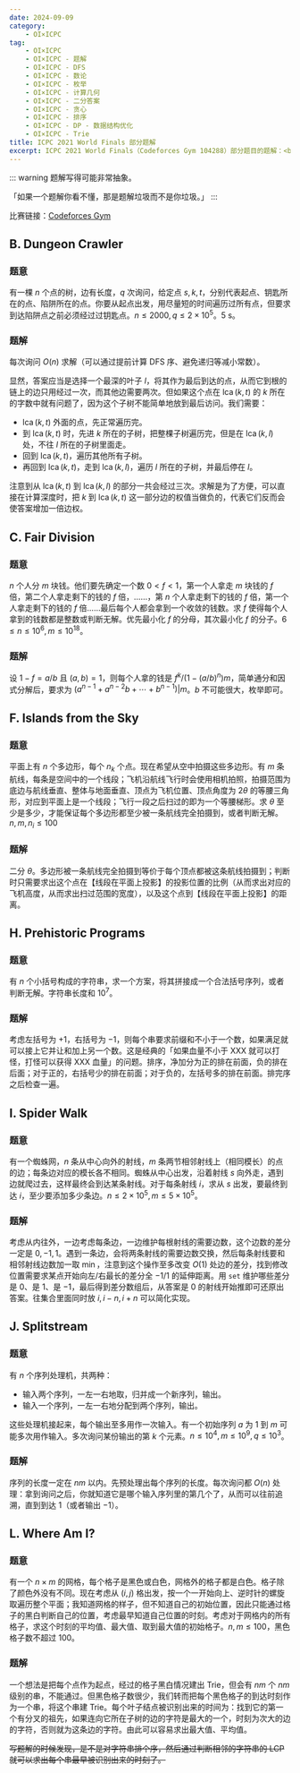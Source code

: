 ```yaml
---
date: 2024-09-09
category:
    - OI×ICPC
tag:
    - OI×ICPC
    - OI×ICPC - 题解
    - OI×ICPC - DFS
    - OI×ICPC - 数论
    - OI×ICPC - 枚举
    - OI×ICPC - 计算几何
    - OI×ICPC - 二分答案
    - OI×ICPC - 贪心
    - OI×ICPC - 排序
    - OI×ICPC - DP - 数据结构优化
    - OI×ICPC - Trie
title: ICPC 2021 World Finals 部分题解
excerpt: ICPC 2021 World Finals（Codeforces Gym 104288）部分题目的题解：<br>B. Dungeon Crawler<br>C. Fair Division<br>F. Islands from the Sky<br>H. Prehistoric Programs<br>I. Spider Walk<br>J. Splitstream<br>L. Where Am I?
---
```


::: warning
题解写得可能非常抽象。

「如果一个题解你看不懂，那是题解垃圾而不是你垃圾。」
:::

比赛链接：[Codeforces Gym](https://codeforces.com/gym/104288)

## B. Dungeon Crawler
### 题意
有一棵 $n$ 个点的树，边有长度，$q$ 次询问，给定点 $s,k,t$，分别代表起点、钥匙所在的点、陷阱所在的点。你要从起点出发，用尽量短的时间遍历过所有点，但要求到达陷阱点之前必须经过过钥匙点。$n\leq 2000, q\leq 2 \times 10^5$。5 s。

### 题解
每次询问 $O(n)$ 求解（可以通过提前计算 DFS 序、避免递归等减小常数）。

显然，答案应当是选择一个最深的叶子 $l$，将其作为最后到达的点，从而它到根的链上的边只用经过一次，而其他边需要两次。但如果这个点在 $\operatorname{lca}(k,t)$ 的 $k$ 所在的字数中就有问题了，因为这个子树不能简单地放到最后访问。我们需要：
- $\operatorname{lca}(k,t)$ 外面的点，先正常遍历完。
- 到 $\operatorname{lca}(k,t)$ 时，先进 $k$ 所在的子树，把整棵子树遍历完，但是在 $\operatorname{lca}(k,l)$ 处，不往 $l$ 所在的子树里面走。
- 回到 $\operatorname{lca}(k,t)$，遍历其他所有子树。
- 再回到 $\operatorname{lca}(k,t)$，走到 $\operatorname{lca}(k,l)$，遍历 $l$ 所在的子树，并最后停在 $l$。

注意到从 $\operatorname{lca}(k,t)$ 到 $\operatorname{lca}(k,l)$ 的部分一共会经过三次。求解是为了方便，可以直接在计算深度时，把 $k$ 到 $\operatorname{lca}(k,t)$ 这一部分边的权值当做负的，代表它们反而会使答案增加一倍边权。

## C. Fair Division
### 题意
$n$ 个人分 $m$ 块钱。他们要先确定一个数 $0<f<1$，第一个人拿走 $m$ 块钱的 $f$ 倍，第二个人拿走剩下的钱的 $f$ 倍，……，第 $n$ 个人拿走剩下的钱的 $f$ 倍，第一个人拿走剩下的钱的 $f$ 倍……最后每个人都会拿到一个收敛的钱数。求 $f$ 使得每个人拿到的钱数都是整数或判断无解。优先最小化 $f$ 的分母，其次最小化 $f$ 的分子。$6\leq n\leq 10^6, m\leq 10^18$。

### 题解
设 $1-f = a/b$ 且 $(a,b)=1$，则每个人拿的钱是 $f^k/(1-(a/b)^n) m$，简单通分和因式分解后，要求为 $(a^{n-1} + a^{n-2}b + \cdots + b^{n-1})|m$。$b$ 不可能很大，枚举即可。

## F. Islands from the Sky
### 题意
平面上有 $n$ 个多边形，每个 $n_k$ 个点。现在希望从空中拍摄这些多边形。有 $m$ 条航线，每条是空间中的一个线段；飞机沿航线飞行时会使用相机拍照，拍摄范围为底边与航线垂直、整体与地面垂直、顶点为飞机位置、顶点角度为 $2 \theta$ 的等腰三角形，对应到平面上是一个线段；飞行一段之后扫过的即为一个等腰梯形。求 $\theta$ 至少是多少，才能保证每个多边形都至少被一条航线完全拍摄到，或者判断无解。$n,m,n_i\leq 100$

### 题解
二分 $\theta$。多边形被一条航线完全拍摄到等价于每个顶点都被这条航线拍摄到；判断时只需要求出这个点在【线段在平面上投影】的投影位置的比例（从而求出对应的飞机高度，从而求出扫过范围的宽度），以及这个点到【线段在平面上投影】的距离。

## H. Prehistoric Programs
### 题意
有 $n$ 个小括号构成的字符串，求一个方案，将其拼接成一个合法括号序列，或者判断无解。字符串长度和 $10^7$。

### 题解
考虑左括号为 $+1$，右括号为 $-1$，则每个串要求前缀和不小于一个数，如果满足就可以接上它并让和加上另一个数。这是经典的「如果血量不小于 XXX 就可以打怪，打怪可以获得 XXX 血量」的问题。排序，净加分为正的排在前面，负的排在后面；对于正的，右括号少的排在前面；对于负的，左括号多的排在前面。排完序之后检查一遍。

## I. Spider Walk
### 题意
有一个蜘蛛网，$n$ 条从中心向外的射线，$m$ 条两节相邻射线上（相同模长）的点的边；每条边对应的模长各不相同。蜘蛛从中心出发，沿着射线 $s$ 向外走，遇到边就爬过去，这样最终会到达某条射线。对于每条射线 $i$，求从 $s$ 出发，要最终到达 $i$，至少要添加多少条边。$n\leq 2\times 10^5, m\leq 5\times 10^5$。

### 题解
考虑从内往外，一边考虑每条边，一边维护每根射线的需要边数，这个边数的差分一定是 $0,-1,1$。遇到一条边，会将两条射线的需要边数交换，然后每条射线要和相邻射线边数加一取 $\min$，注意到这个操作至多改变 $O(1)$ 处边的差分，找到修改位置需要求某点开始向左/右最长的差分全 $-1$/$1$ 的延伸距离。用 `set` 维护哪些差分是 $0$、是 $1$、是 $-1$，最后得到差分数组后，从答案是 $0$ 的射线开始推即可还原出答案。往集合里面同时放 $i,i-n,i+n$ 可以简化实现。

## J. Splitstream
### 题意
有 $n$ 个序列处理机，共两种：
- 输入两个序列，一左一右地取，归并成一个新序列，输出。
- 输入一个序列，一左一右地分配到两个序列，输出。

这些处理机接起来，每个输出至多用作一次输入。有一个初始序列 $a$ 为 $1$ 到 $m$ 可能多次用作输入。多次询问某份输出的第 $k$ 个元素。$n\leq 10^4, m\leq 10^9, q\leq 10^3$。

### 题解
序列的长度一定在 $nm$ 以内。先预处理出每个序列的长度。每次询问都 $O(n)$ 处理：拿到询问之后，你就知道它是哪个输入序列里的第几个了，从而可以往前追溯，直到到达 $1$（或者输出 $-1$）。

## L. Where Am I?
### 题意
有一个 $n\times m$ 的网格，每个格子是黑色或白色，网格外的格子都是白色。格子除了颜色外没有不同。现在考虑从 $(i,j)$ 格出发，按一个一开始向上、逆时针的螺旋取遍历整个平面；我知道网格的样子，但不知道自己的初始位置，因此只能通过格子的黑白判断自己的位置，考虑最早知道自己位置的时刻。考虑对于网格内的所有格子，求这个时刻的平均值、最大值、取到最大值的初始格子。$n,m\leq 100$，黑色格子数不超过 $100$。

### 题解
一个想法是把每个点作为起点，经过的格子黑白情况建出 Trie，但会有 $nm$ 个 $nm$ 级别的串，不能通过。但黑色格子数很少，我们转而把每个黑色格子的到达时刻作为一个串，将这个串建 Trie。每个叶子结点被识别出来的时间为：找到它的第一个有分叉的祖先，如果连向它所在子树的边的字符是最大的一个，时刻为次大的边的字符，否则就为这条边的字符。由此可以容易求出最大值、平均值。

~~写题解的时候发现，是不是对字符串排个序，然后通过判断相邻的字符串的 LCP 就可以求出每个串最早被识别出来的时刻了。~~
